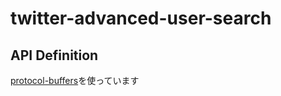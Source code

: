# twitter-advanced-user-search

## API Definition
[protocol-buffers](https://developers.google.com/protocol-buffers)を使っています
